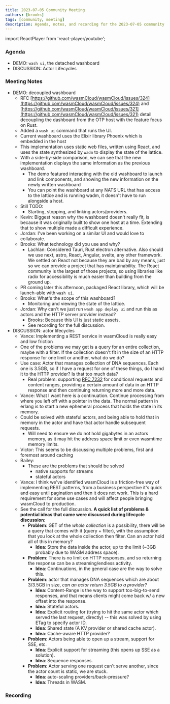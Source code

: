 ```yaml
---
title: 2023-07-05 Community Meeting
authors: [brooks]
tags: [community, meeting]
description: Agenda, notes, and recording for the 2023-07-05 community meeting
---
```


import ReactPlayer from 'react-player/youtube';

### Agenda

- DEMO: `wash ui`, the detached washboard
- DISCUSSION: Actor Lifecycles

<!--truncate-->

### Meeting Notes

- DEMO: decoupled washboard
  - RFC [https://github.com/wasmCloud/wasmCloud/issues/324](https://github.com/wasmCloud/wasmCloud/issues/324) and [https://github.com/wasmCloud/wasmCloud/issues/321](https://github.com/wasmCloud/wasmCloud/issues/321) detail decoupling the dashboard from the OTP host with the feature focus on Rust.
  - Added a `wash ui` command that runs the UI.
  - Current washboard uses the Elixir library Phoenix which is embedded in the host
  - This implementation uses static web files, written using React, and uses the state synthesized by `wadm` to display the state of the lattice.
  - With a side-by-side comparison, we can see that the new implementation displays the same information as the previous washboard.
    - The demo featured interacting with the old washboard to launch and link components, and showing the new information on the newly written washboard
    - You can point the washboard at any NATS URL that has access to the lattice and is running wadm, it doesn't have to run alongside a host.
  - Still TODO:
    - Starting, stopping, and linking actors/providers.
  - Kevin: Biggest reason why the washboard doesn't really fit, is because it was originally built to show one host at a time. Extending that to show multiple made a difficult experience.
  - Jordan: I've been working on a similar UI and would love to collaborate.
  - Brooks: What technology did you use and why?
    - Lachlan: Considered Tauri, Rust electron alternative. Also should we use next, astro, React, Angular, svelte, any other framework. We settled on React not because they are bad by any means, just so we can provide a project that has maintainability. The React community is the largest of those projects, so using libraries like radix for accessibility is much easier than building from the ground up.
  - PR coming later this afternoon, packaged React library, which will be launch-able with `wash ui`.
  - Brooks: What's the scope of this washboard?
    - Monitoring and viewing the state of the lattice.
  - Jordan: Why can't we just run `wash app deploy ui` and run this as actors and the HTTP server provider instead?
    - Brooks: Because this UI is just static assets,
    - See recording for the full discussion.
- DISCUSSION: actor lifecycles
  - Vance: Implementing a REST service in wasmCloud is really easy and low friction
  - One of the problems we may get is a query for an entire collection, maybe with a filter. If the collection doesn't fit in the size of an HTTP response for one limit or another, what do we do?
  - Use case: Actor that manages collection of DNA sequences. Each one is 3.5GB, so if I have a request for one of these things, do I hand it to the HTTP provider? Is that too much data?
    - Real problem: supporting [RFC 7232](https://datatracker.ietf.org/doc/html/rfc7232) for conditional requests and content ranges, providing a certain amount of data in an HTTP response and then continuing returning more and more data.
  - Vance: What I want here is a continuation. Continue processing from where you left off with a pointer in the data. The normal pattern in erlang is to start a new ephemeral process that holds the state in its memory.
  - Could be solved with stateful actors, and being able to hold that in memory in the actor and have that actor handle subsequent requests.
    - Will need to ensure we do not hold gigabytes in an actors memory, as it may hit the address space limit or even wasmtime memory limits.
  - Victor: This seems to be discussing multiple problems, first and foremost around caching
  - Bailey:
    - These are the problems that should be solved
      - native supports for streams
      - stateful actors
  - Vance: I think we've identified wasmCloud is a friction-free way of implementing REST patterns, from a business perspective it's quick and easy until pagination and then it does not work. This is a hard requirement for some use cases and will affect people bringing wasmCloud to production.
  - See the call for the full discussion. **A quick list of problems & potential ideas that came were discussed during lifecycle discussion**:
    - **Problem**: GET of the _whole collection_ is a possibility, there will be a query that comes with it (query + filter), with the assumption that you look at the whole collection then filter. Can an actor hold all of this in memory?
      - **Idea**: Store the data inside the actor, up to the limit (~3GB probably due to WASM address space).
    - **Problem**: There is no limit on HTTP responses, and so returning the response can be a streaming/endless activity.
      - **Idea**: Continuations, in the general case are the way to solve this.
    - **Problem**: actor that manages DNA sequences which are about 3/3.5GB in size, _can an actor return 3.5GB to a provider?_
      - **Idea**: Content-Range is the way to support too-big-to-send responses, and that means clients might come back w/ a new offset into the response.
      - **Idea**: Stateful actors.
      - **Idea**: Explicit routing for (trying to hit the same actor which served the last request, directly) -- this was solved by using ETag to specify actor ID.
      - **Idea**: Shared state (A KV provider or shared cache actor).
      - **Idea**: Cache-aware HTTP provider?
    - **Problem**: Actors being able to open up a stream, support for SSE, etc.
      - **Idea**: Explicit support for streaming (this opens up SSE as a solution).
      - **Idea**: Sequence responses.
    - **Problem**: Actor serving one request can't serve another, since the actor count is static, we are stuck.
      - **Idea**: auto-scaling providers/back-pressure?
      - **Idea**: Threads in WASM.

### Recording

<ReactPlayer url='https://youtu.be/FN9POjvwnZE' controls />
